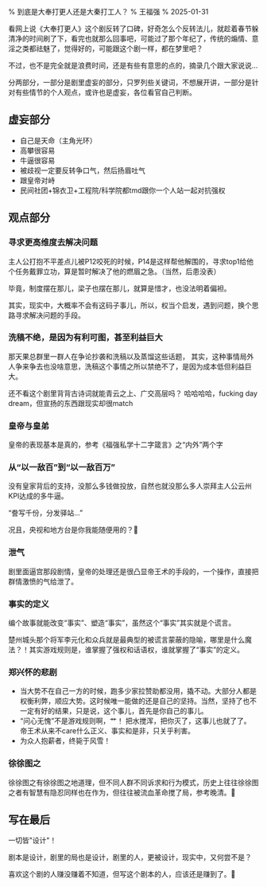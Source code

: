 % 到底是大奉打更人还是大秦打工人？
% 王福强
% 2025-01-31

看网上说《大奉打更人》这个剧反转了口碑，好奇怎么个反转法儿，就趁着春节躲清净的时间刷了下，看完也就那么回事吧，可能过了那个年纪了，传统的煽情、意淫之类都祛魅了，觉得好的，可能跟这个剧一样，都在梦里吧？

不过，也不是完全就是浪费时间，还是有些有意思的点的，摘录几个跟大家说说...

分两部分，一部分是剧里虚妄的部分，只罗列些关键词，不想展开讲，一部分是针对有些情节的个人观点，或许也是虚妄，各位看官自己判断。

## 虚妄部分

- 自己是天命（主角光环）
- 高攀很容易
- 牛逼很容易
- 被歧视一定要反转争口气，然后扬眉吐气
- 跟皇帝对峙
- 民间社团+锦衣卫+工程院/科学院都tmd跟你一个人站一起对抗强权


## 观点部分

### 寻求更高维度去解决问题

主人公打抱不平差点儿被P12咬死的时候，P14是这样帮他解围的，寻求top1给他个任务戴罪立功，算是暂时解决了他的燃眉之急。（当然，后患没表）

毕竟，制度摆在那儿，梁子也摆在那儿，就算是惜才，也没法明着偏袒。

其实，现实中，大概率不会有这码子事儿，所以，权当个启发，遇到问题，换个思路寻求解决问题的手段。

### 洗稿不绝，是因为有利可图，甚至利益巨大

那天果总群里一群人在争论抄袭和洗稿以及蒸馏这些话题， 其实，这种事情局外人争来争去也没啥意思，洗稿这个事情之所以禁绝不了，是因为成本低但利益巨大。

还不看这个剧里背背古诗词就能青云之上、广交高层吗？ 哈哈哈哈，fucking day dream，但宣扬的东西跟现实却很match

### 皇帝与皇弟

皇帝的表现基本是真的，参考《福强私学十二字箴言》之“内外”两个字

### 从“以一敌百”到“以一敌百万”

没有皇家背后的支持，没那么多钱做投放，自然也就没那么多人崇拜主人公云州KPI达成的多牛逼。

“誊写千份，分发驿站...”

况且，央视和地方台是你我能随便用的？🤣

### 泄气

剧里面逼宫那段剧情，皇帝的处理还是很凸显帝王术的手段的，一个操作，直接把群情激愤的气给泄了。

### 事实的定义

编个故事就能改变“事实”、塑造“事实”，虽然这个“事实”其实就是个谎言。

楚州城头那个将军李元化和众兵就是最典型的被谎言蒙蔽的隐喻，哪里是什么魔法？！其实游戏规则是，谁掌握了强权和话语权，谁就掌握了“事实”的定义。

### 郑兴怀的悲剧

- 当大势不在自己一方的时候，跑多少家拉赞助都没用，撬不动。大部分人都是权衡利弊，顺应大势。这时候唯一能做的还是自己的坚持。当然，坚持了也不一定有好的结果，只是说，这个事儿，首先是你自己的事儿。
- “问心无愧”不是游戏规则啊，艹！ 把水搅浑，把你灭了，这事儿也就了了。 帝王术从来不care什么正义、事实和是非，只关乎利害。
- 为众人抱薪者，终毙于风雪！

### 徐徐图之

徐徐图之有徐徐图之地道理，但不同人群不同诉求和行为模式，历史上往往徐徐图之者有智慧有隐忍同样也在作为，但往往被流血革命搅了局，参考晚清。🤣

## 写在最后

一切皆"设计"！

剧本是设计，剧里的局也是设计，剧里的人，更被设计，现实中，又何尝不是？ 

喜欢这个剧的人赚没赚着不知道，但写这个剧本的人，应该还是赚到了。🤣



